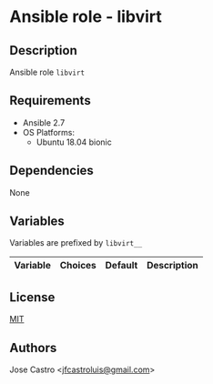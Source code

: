 # Ansible role - libvirt

## Description
Ansible role `libvirt`


## Requirements
- Ansible 2.7
- OS Platforms:
  - Ubuntu 18.04 bionic


## Dependencies
None


## Variables
Variables are prefixed by `libvirt__`

| Variable | Choices | Default | Description |
| -------- | ------- | ------- | ----------- |


## License
[MIT](https://opensource.org/licenses/MIT)


## Authors
Jose Castro \<jfcastroluis@gmail.com\>
